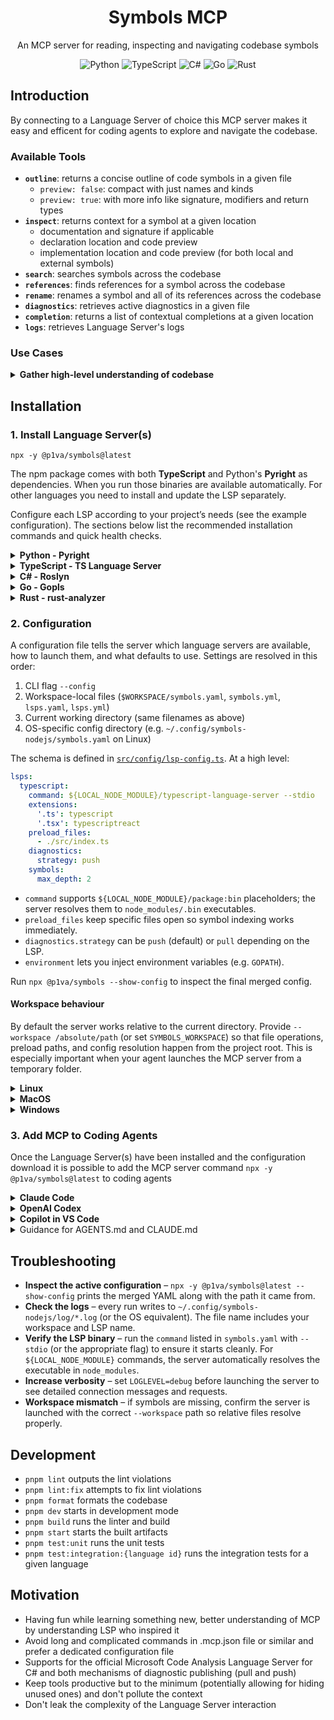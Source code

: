 <div align="center">

# Symbols MCP

An MCP server for reading, inspecting and navigating codebase symbols

![Python](https://img.shields.io/badge/python-3670A0?&logo=python&logoColor=ffdd54)
![TypeScript](https://img.shields.io/badge/typescript-%23007ACC.svg?logo=typescript&logoColor=white)
![C#](https://img.shields.io/badge/c%23-%23239120.svg?logo=csharp&logoColor=white)
![Go](https://img.shields.io/badge/go-%2300ADD8.svg?logo=go&logoColor=white)
![Rust](https://img.shields.io/badge/rust-%23000000.svg?logo=rust&logoColor=white)

</div>

## Introduction

By connecting to a Language Server of choice this MCP server makes it easy and efficent for coding agents to explore and navigate the codebase.

### Available Tools

- **`outline`**: returns a concise outline of code symbols in a given file
  - `preview: false`: compact with just names and kinds
  - `preview: true`: with more info like signature, modifiers and return types
- **`inspect`**: returns context for a symbol at a given location
  - documentation and signature if applicable
  - declaration location and code preview
  - implementation location and code preview (for both local and external symbols)
- **`search`**: searches symbols across the codebase
- **`references`**: finds references for a symbol across the codebase
- **`rename`**: renames a symbol and all of its references across the codebase
- **`diagnostics`**: retrieves active diagnostics in a given file
- **`completion`**: returns a list of contextual completions at a given location
- **`logs`**: retrieves Language Server's logs

### Use Cases

<details>

<summary><b>Gather high-level understanding of codebase</b></summary>

**Tools:** `read` `search`

**Example prompt:** `Could you please explore the codebase and get a high-level understanding of its structure, components and responsibilities using the navigation tools from "symbols" MCP server. Please use the read tool with previewMode signature to efficently read a simple outline for each file you think is relevant.`

</details>

## Installation

### 1. Install Language Server(s)

`npx -y @p1va/symbols@latest`

The npm package comes with both **TypeScript** and Python's **Pyright** as dependencies. When you run  those binaries are available automatically. For other languages you need to install and update the LSP separately.

Configure each LSP according to your project’s needs (see the example configuration). The sections below list the recommended installation commands and quick health checks.

<details>

<summary><b>Python - Pyright</b></summary>

### Installation

```sh
npm install -g pyright
```

To double-check the outcome of the installation run the command below

```sh
pyright-langserver --stdio
```

### Troubleshooting

A symptom of Pyright not being properly configured is the `diagnostics` tool only reporting module import errors even when none appear in the IDE.

You can update your `pyproject.toml` to correctly point it to the virtual environment location.

```toml
[tool.pyright]
venvPath = "."
venv = ".venv"
```

</details>

<details>

<summary><b>TypeScript - TS Language Server</b></summary>

### Installation

```sh
npm install -g typescript typescript-language-server
```

To double-check the outcome of the installation run the command below

```sh
typescript-language-server --stdio
```

You should see the language server start and wait for LSP messages.

</details>

<details>

<summary><b>C# - Roslyn</b></summary>

### Installation

The official Csharp Language Server is distributed over nuget as a self-contained executable.

To download it via the `dotnet` command, create a temporary project file named `ServerDownload.csproj` with the following content:

```xml
<Project Sdk="Microsoft.NET.Sdk">
  <PropertyGroup>
    <PackageNameBase>Microsoft.CodeAnalysis.LanguageServer</PackageNameBase>
    <PackageVersion>5.0.0-1.25353.13</PackageVersion>
    <RestorePackagesPath  Condition=" '$(RestorePackagesPath)' == '' ">/tmp/lsp-download</RestorePackagesPath>
    <ServerPath Condition=" '$(DownloadPath)' == '' ">./LspServer/</ServerPath>
    <TargetFramework>net9.0</TargetFramework>
    <DisableImplicitNuGetFallbackFolder>true</DisableImplicitNuGetFallbackFolder>
    <AutomaticallyUseReferenceAssemblyPackages>false</AutomaticallyUseReferenceAssemblyPackages>
    <RestoreSources>
      https://pkgs.dev.azure.com/azure-public/vside/_packaging/vs-impl/nuget/v3/index.json
    </RestoreSources>
  </PropertyGroup>
  <ItemGroup>
    <PackageDownload Include="$(PackageNameBase).$(Platform)" version="[$(PackageVersion)]" />
  </ItemGroup>
  <Target Name="SimplifyPath" AfterTargets="Restore">
    <PropertyGroup>
      <PackageIdFolderName>$(PackageNameBase.ToLower()).$(Platform.ToLower())</PackageIdFolderName>
      <PackageContentPath>$(RestorePackagesPath)/$(PackageIdFolderName)/$(PackageVersion)/content/LanguageServer/$(Platform)/</PackageContentPath>
    </PropertyGroup>
    <ItemGroup>
      <ServerFiles Include="$(PackageContentPath)**/*" />
    </ItemGroup>
    <Copy SourceFiles="@(ServerFiles)" DestinationFolder="$(ServerPath)%(RecursiveDir)" />
    <RemoveDir Directories="$(RestorePackagesPath)" />
  </Target>
</Project>
```

Then pick the platform identifier matching your machine

- `win-x64`
- `win-arm64`
- `linux-x64`
- `linux-arm64`
- `linux-musl-x64`
- `linux-musl-arm64`
- `osx-x64`
- `osx-arm64`
- `neutral`

Finally restore the temporary project to download the Language Server to the `ServerPath` location

```sh
dotnet restore ServerDownload.csproj \
  /p:Platform=YOUR-PLATFORM-ID \
  /p:ServerPath=$HOME/.csharp-lsp/
```

To double-check the outcome of the installation run the command below

```sh
$HOME/.csharp-lsp/Microsoft.CodeAnalysis.LanguageServer --version
```

</details>

<details>

<summary><b>Go - Gopls</b></summary>

### Installation

```sh
go install golang.org/x/tools/gopls@latest
```

To double-check the outcome of the installation run the command below

```sh
gopls version
```

</details>

<details>

<summary><b>Rust - rust-analyzer</b></summary>

### Installation

```sh
rustup component add rust-analyzer
```

To double-check the outcome of the installation run the command below

```sh
rust-analyzer --version
```

</details>

### 2. Configuration

A configuration file tells the server which language servers are available, how to launch them, and what defaults to use. Settings are resolved in this order:

1. CLI flag `--config`
2. Workspace-local files (`$WORKSPACE/symbols.yaml`, `symbols.yml`, `lsps.yaml`, `lsps.yml`)
3. Current working directory (same filenames as above)
4. OS-specific config directory (e.g. `~/.config/symbols-nodejs/symbols.yaml` on Linux)

The schema is defined in [`src/config/lsp-config.ts`](src/config/lsp-config.ts). At a high level:

```yaml
lsps:
  typescript:
    command: ${LOCAL_NODE_MODULE}/typescript-language-server --stdio
    extensions:
      '.ts': typescript
      '.tsx': typescriptreact
    preload_files:
      - ./src/index.ts
    diagnostics:
      strategy: push
    symbols:
      max_depth: 2
```

- `command` supports `${LOCAL_NODE_MODULE}/package:bin` placeholders; the server resolves them to `node_modules/.bin` executables.
- `preload_files` keep specific files open so symbol indexing works immediately.
- `diagnostics.strategy` can be `push` (default) or `pull` depending on the LSP.
- `environment` lets you inject environment variables (e.g. `GOPATH`).

Run `npx @p1va/symbols --show-config` to inspect the final merged config.

#### Workspace behaviour

By default the server works relative to the current directory. Provide `--workspace /absolute/path` (or set `SYMBOLS_WORKSPACE`) so that file operations, preload paths, and config resolution happen from the project root. This is especially important when your agent launches the MCP server from a temporary folder.

<details>

<summary><b>Linux</b></summary>

```sh
mkdir -p ~/.config/symbols-nodejs && curl -o ~/.config/symbols-nodejs/symbols.yaml https://raw.githubusercontent.com/p1va/symbols/refs/heads/main/examples/configs/all-lsps.yaml
```

</details>

<details>

<summary><b>MacOS</b></summary>

```sh
mkdir -p ~/Library/Preferences/symbols-nodejs && curl -o ~/Library/Preferences/symbols-nodejs/symbols.yaml https://raw.githubusercontent.com/p1va/symbols/refs/heads/main/examples/configs/all-lsps.yaml
```

</details>

<details>

<summary><b>Windows</b></summary>

```sh
mkdir "%APPDATA%\symbols-nodejs\Config" && curl -o "%APPDATA%\symbols-nodejs\Config\symbols.yaml" https://raw.githubusercontent.com/p1va/symbols/refs/heads/main/examples/configs/all-lsps.yaml
```

</details>

### 3. Add MCP to Coding Agents

Once the Language Server(s) have been installed and the configuration download it is possible to add the MCP server command `npx -y @p1va/symbols@latest` to coding agents

<details>
<summary><b>Claude Code</b></summary>

Add this to `.mcp.json`

```json
{
  "mcpServers": {
    "symbols": {
      "command": "npx",
      "args": ["-y", "@p1va/symbols@latest"]
    }
  }
}
```

or

```sh
claude mcp add symbols -- npx -y @p1va/symbols@latest
```

</details>

<details>

<summary><b>OpenAI Codex</b></summary>

Add this to `$HOME/.codex/config.toml`

```toml
[mcp_servers.symbols]
command = "npx"
args = ["-y", "@p1va/symbols@latest"]
```

</details>

<details>

<summary><b>Copilot in VS Code</b></summary>

Add this to `.vscode/mcp.json`

```json
{
  "servers": {
    "symbols": {
      "type": "stdio",
      "command": "npx",
      "args": ["-y", "@p1va/symbols@latest"]
    }
  }
}
```

</details>

<details>
<summary>
Guidance for AGENTS.md and CLAUDE.md 
</summary>

Update your `CLAUDE.md` or `AGENTS.md` with instructions on tool use recommending to prefer LSP-based discovery over traditional file read.

```md
## Tool Usage Policy Addendum

The MCP server provides the following tools:

- Prefer **`mcp__symbols__search`** when searching for symbols (e.g. function names, types, ect), use your usual tool for other kinds of searches (e.g. \*.ts)
- When discovering prefer **`mcp__symbols__read`** first and start with previewMode: `none` to get a sense of what is in there then if needed increase to `signature` or `expanded` symbols in a given file with different level of details.
- Use **`mcp__symbols__inspect`** when looking to find out about what a symbol does, its signature, its definition, its implementation. Then if needed keep exploring the suggested locations with `mcp__symbols__read`
- **`mcp__symbols__completion`**: suggests a list of completions
- Use **`mcp__symbols__references`** when looking for a symbol references across the codebase
- Use **`mcp__symbols__rename`** when wanting to rename a symbol across the codebase
- Use **`mcp__symbols__diagnostics`** to retrieve active diagnostics for a given document
```

</details>

## Troubleshooting

- **Inspect the active configuration** – `npx -y @p1va/symbols@latest --show-config` prints the merged YAML along with the path it came from.
- **Check the logs** – every run writes to `~/.config/symbols-nodejs/log/*.log` (or the OS equivalent). The file name includes your workspace and LSP name.
- **Verify the LSP binary** – run the `command` listed in `symbols.yaml` with `--stdio` (or the appropriate flag) to ensure it starts cleanly. For `${LOCAL_NODE_MODULE}` commands, the server automatically resolves the executable in `node_modules`.
- **Increase verbosity** – set `LOGLEVEL=debug` before launching the server to see detailed connection messages and requests.
- **Workspace mismatch** – if symbols are missing, confirm the server is launched with the correct `--workspace` path so relative files resolve properly.

## Development

- `pnpm lint` outputs the lint violations
- `pnpm lint:fix` attempts to fix lint violations
- `pnpm format` formats the codebase
- `pnpm dev` starts in development mode
- `pnpm build` runs the linter and build
- `pnpm start` starts the built artifacts
- `pnpm test:unit` runs the unit tests
- `pnpm test:integration:{language id}` runs the integration tests for a given language

## Motivation

- Having fun while learning something new, better understanding of MCP by understanding LSP who inspired it
- Avoid long and complicated commands in .mcp.json file or similar and prefer a dedicated configuration file
- Supports for the official Microsoft Code Analysis Language Server for C# and both mechanisms of diagnostic publishing (pull and push)
- Keep tools productive but to the minimum (potentially allowing for hiding unused ones) and don't pollute the context
- Don't leak the complexity of the Language Server interaction

